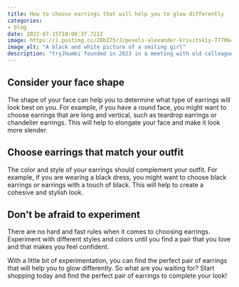```yaml
---
title: How to choose earrings that will help you to glow differently
categories:
- blog
date: 2022-07-15T10:08:37.721Z
image: https://i.postimg.cc/28bZ75rJ/pexels-alexander-krivitskiy-7770640.jpg
image_alt: "A black and white picture of a smiling girl"
description: "tryJhumki founded in 2023 in a meeting with old colleague with a deep sense of excitement about the possibilities in the world of earrings and making ladies beautiful feel proud"
---
```


## Consider your face shape
The shape of your face can help you to determine what type of earrings will look best on you. For example, if you have a round face, you might want to choose earrings that are long and vertical, such as teardrop earrings or chandelier earrings. This will help to elongate your face and make it look more slender.
## Choose earrings that match your outfit
The color and style of your earrings should complement your outfit. For example, if you are wearing a black dress, you might want to choose black earrings or earrings with a touch of black. This will help to create a cohesive and stylish look.
## Don't be afraid to experiment
There are no hard and fast rules when it comes to choosing earrings. Experiment with different styles and colors until you find a pair that you love and that makes you feel confident.

With a little bit of experimentation, you can find the perfect pair of earrings that will help you to glow differently. So what are you waiting for? Start shopping today and find the perfect pair of earrings to complete your look!